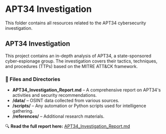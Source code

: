 # APT34 Investigation
This folder contains all resources related to the APT34 cybersecurity investigation.
## APT34 Investigation
This project contains an in-depth analysis of APT34, a state-sponsored cyber-espionage group. 
The investigation covers their tactics, techniques, and procedures (TTPs) based on the MITRE ATT&CK framework. 

### 📂 Files and Directories
- **APT34_Investigation_Report.md** – A comprehensive report on APT34's activities and security recommendations.
- **/data/** – OSINT data collected from various sources.
- **/scripts/** – Any automation or Python scripts used for intelligence gathering.
- **/references/** – Additional research materials.

🔍 **Read the full report here:** [APT34_Investigation_Report.md](APT34-Analysis/APT34_Investigation_Report.md)

